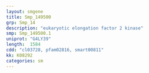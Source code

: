 ```yaml
---
layout: smgene
title: Smp_149500
grp: Smp_14
description: "eukaryotic elongation factor 2 kinase"
smp: Smp_149500.1
uniprot: "G4LY39"
length:  1584
cdd: "cl03728, pfam02816, smart00811"
kk: K08292
categories: sm
---
```

